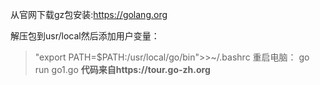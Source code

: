 从官网下载gz包安装:https://golang.org 

解压包到usr/local然后添加用户变量：
> "export PATH=$PATH:/usr/local/go/bin">>~/.bashrc
重启电脑：
> go run go1.go
**代码来自https://tour.go-zh.org**

